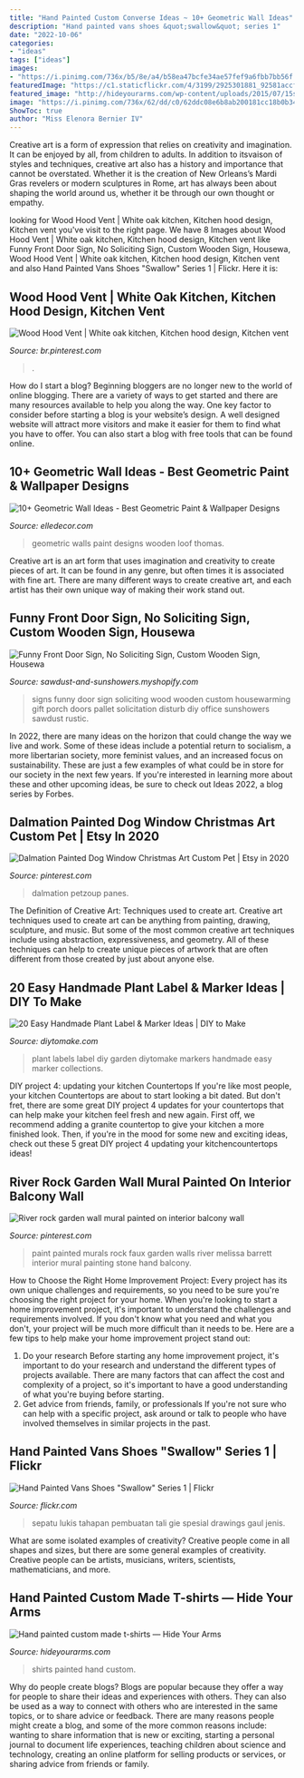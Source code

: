 ```yaml
---
title: "Hand Painted Custom Converse Ideas ~ 10+ Geometric Wall Ideas"
description: "Hand painted vans shoes &quot;swallow&quot; series 1"
date: "2022-10-06"
categories:
- "ideas"
tags: ["ideas"]
images:
- "https://i.pinimg.com/736x/b5/8e/a4/b58ea47bcfe34ae57fef9a6fbb7bb56f.jpg"
featuredImage: "https://c1.staticflickr.com/4/3199/2925301881_92581accfa_b.jpg"
featured_image: "http://hideyourarms.com/wp-content/uploads/2015/07/15summer1-480x724.jpg"
image: "https://i.pinimg.com/736x/62/dd/c0/62ddc08e6b8ab200181cc18b0b34ae8e.jpg"
ShowToc: true
author: "Miss Elenora Bernier IV"
---
```



Creative art is a form of expression that relies on creativity and imagination. It can be enjoyed by all, from children to adults. In addition to itsvaison of styles and techniques, creative art also has a history and importance that cannot be overstated. Whether it is the creation of New Orleans’s Mardi Gras revelers or modern sculptures in Rome, art has always been about shaping the world around us, whether it be through our own thought or empathy.

	

		
looking for Wood Hood Vent | White oak kitchen, Kitchen hood design, Kitchen vent you've visit to the right page. We have 8 Images about Wood Hood Vent | White oak kitchen, Kitchen hood design, Kitchen vent like Funny Front Door Sign, No Soliciting Sign, Custom Wooden Sign, Housewa, Wood Hood Vent | White oak kitchen, Kitchen hood design, Kitchen vent and also Hand Painted Vans Shoes &quot;Swallow&quot; Series 1 | Flickr. Here it is:
		
    
## Wood Hood Vent | White Oak Kitchen, Kitchen Hood Design, Kitchen Vent

<img loading=lazy src="https://i.pinimg.com/736x/62/dd/c0/62ddc08e6b8ab200181cc18b0b34ae8e.jpg" onerror="this.onerror=null;this.src='https://tse3.mm.bing.net/th?id=OIP.VoBEjGPuvOpOM1J6_dgZlwHaLG&amp;pid=15.1';" alt="Wood Hood Vent | White oak kitchen, Kitchen hood design, Kitchen vent">

_Source: br.pinterest.com_

>. 

	

How do I start a blog?
Beginning bloggers are no longer new to the world of online blogging. There are a variety of ways to get started and there are many resources available to help you along the way. One key factor to consider before starting a blog is your website’s design. A well designed website will attract more visitors and make it easier for them to find what you have to offer. You can also start a blog with free tools that can be found online.

    
## 10+ Geometric Wall Ideas - Best Geometric Paint &amp; Wallpaper Designs

<img loading=lazy src="https://hips.hearstapps.com/hmg-prod.s3.amazonaws.com/images/geometric-walls-2-1548697849.jpg?crop=0.940xw:0.941xh;0,0&amp;resize=480:*" onerror="this.onerror=null;this.src='https://tse4.mm.bing.net/th?id=OIP.blbRlkpIn-61OAPKZ_eOWAHaLH&amp;pid=15.1';" alt="10+ Geometric Wall Ideas - Best Geometric Paint &amp; Wallpaper Designs">

_Source: elledecor.com_

>geometric walls paint designs wooden loof thomas. 

	

Creative art is an art form that uses imagination and creativity to create pieces of art. It can be found in any genre, but often times it is associated with fine art. There are many different ways to create creative art, and each artist has their own unique way of making their work stand out.

    
## Funny Front Door Sign, No Soliciting Sign, Custom Wooden Sign, Housewa

<img loading=lazy src="http://cdn.shopify.com/s/files/1/1238/6458/products/021_08c5c076-bff0-4ce8-9a2d-f7364f86e88c_1024x1024.JPG?v=1468610190" onerror="this.onerror=null;this.src='https://tse2.mm.bing.net/th?id=OIP.VqWjxcmpg-qnZRFX-xPIegHaJ4&amp;pid=15.1';" alt="Funny Front Door Sign, No Soliciting Sign, Custom Wooden Sign, Housewa">

_Source: sawdust-and-sunshowers.myshopify.com_

>signs funny door sign soliciting wood wooden custom housewarming gift porch doors pallet solicitation disturb diy office sunshowers sawdust rustic. 

	

In 2022, there are many ideas on the horizon that could change the way we live and work. Some of these ideas include a potential return to socialism, a more libertarian society, more feminist values, and an increased focus on sustainability. These are just a few examples of what could be in store for our society in the next few years. If you're interested in learning more about these and other upcoming ideas, be sure to check out Ideas 2022, a blog series by Forbes.

    
## Dalmation Painted Dog Window Christmas Art Custom Pet | Etsy In 2020

<img loading=lazy src="https://i.pinimg.com/736x/b5/8e/a4/b58ea47bcfe34ae57fef9a6fbb7bb56f.jpg" onerror="this.onerror=null;this.src='https://tse3.mm.bing.net/th?id=OIP.fP_yawcD_KeNudQfvJREMwHaKD&amp;pid=15.1';" alt="Dalmation Painted Dog Window Christmas Art Custom Pet | Etsy in 2020">

_Source: pinterest.com_

>dalmation petzoup panes. 

	

The Definition of Creative Art: Techniques used to create art.
Creative art techniques used to create art can be anything from painting, drawing, sculpture, and music. But some of the most common creative art techniques include using abstraction, expressiveness, and geometry. All of these techniques can help to create unique pieces of artwork that are often different from those created by just about anyone else.

    
## 20 Easy Handmade Plant Label &amp; Marker Ideas | DIY To Make

<img loading=lazy src="http://www.diytomake.com/wp-content/uploads/2017/02/DIY-Plant-Labels.jpg" onerror="this.onerror=null;this.src='https://tse3.mm.bing.net/th?id=OIP.9vW7Kqc-TyXxZzXAfTA_OgHaLH&amp;pid=15.1';" alt="20 Easy Handmade Plant Label &amp; Marker Ideas | DIY to Make">

_Source: diytomake.com_

>plant labels label diy garden diytomake markers handmade easy marker collections. 

	

DIY project 4: updating your kitchen Countertops
If you're like most people, your kitchen Countertops are about to start looking a bit dated. But don't fret, there are some great DIY project 4 updates for your countertops that can help make your kitchen feel fresh and new again. First off, we recommend adding a granite countertop to give your kitchen a more finished look. Then, if you're in the mood for some new and exciting ideas, check out these 5 great DIY project 4 updating your kitchencountertops ideas!

    
## River Rock Garden Wall Mural Painted On Interior Balcony Wall

<img loading=lazy src="https://i.pinimg.com/736x/c0/27/5a/c0275a0ea6d3521e8c21ea5076511dd5--rock-garden-walls-faux-rock-walls.jpg" onerror="this.onerror=null;this.src='https://tse3.mm.bing.net/th?id=OIP.U1hqxnh-Uh44VuAqX3kTtgHaFI&amp;pid=15.1';" alt="River rock garden wall mural painted on interior balcony wall">

_Source: pinterest.com_

>paint painted murals rock faux garden walls river melissa barrett interior mural painting stone hand balcony. 

	

How to Choose the Right Home Improvement Project: Every project has its own unique challenges and requirements, so you need to be sure you're choosing the right project for your home.
When you're looking to start a home improvement project, it's important to understand the challenges and requirements involved. If you don't know what you need and what you don't, your project will be much more difficult than it needs to be. Here are a few tips to help make your home improvement project stand out:
1. Do your research
Before starting any home improvement project, it's important to do your research and understand the different types of projects available. There are many factors that can affect the cost and complexity of a project, so it's important to have a good understanding of what you're buying before starting.
2. Get advice from friends, family, or professionals
If you're not sure who can help with a specific project, ask around or talk to people who have involved themselves in similar projects in the past.

    
## Hand Painted Vans Shoes &quot;Swallow&quot; Series 1 | Flickr

<img loading=lazy src="https://c1.staticflickr.com/4/3199/2925301881_92581accfa_b.jpg" onerror="this.onerror=null;this.src='https://tse3.mm.bing.net/th?id=OIP.Cwbga10eam4_-4GlwYsIjgHaJ4&amp;pid=15.1';" alt="Hand Painted Vans Shoes &quot;Swallow&quot; Series 1 | Flickr">

_Source: flickr.com_

>sepatu lukis tahapan pembuatan tali gie spesial drawings gaul jenis. 

	

What are some isolated examples of creativity?
Creative people come in all shapes and sizes, but there are some general examples of creativity. Creative people can be artists, musicians, writers, scientists, mathematicians, and more.

    
## Hand Painted Custom Made T-shirts — Hide Your Arms

<img loading=lazy src="http://hideyourarms.com/wp-content/uploads/2015/07/15summer1-480x724.jpg" onerror="this.onerror=null;this.src='https://tse1.mm.bing.net/th?id=OIP.o_xdeQrr56f5lLk7VnL5WwHaLK&amp;pid=15.1';" alt="Hand painted custom made t-shirts — Hide Your Arms">

_Source: hideyourarms.com_

>shirts painted hand custom. 

	

Why do people create blogs?
Blogs are popular because they offer a way for people to share their ideas and experiences with others. They can also be used as a way to connect with others who are interested in the same topics, or to share advice or feedback. There are many reasons people might create a blog, and some of the more common reasons include: wanting to share information that is new or exciting, starting a personal journal to document life experiences, teaching children about science and technology, creating an online platform for selling products or services, or sharing advice from friends or family.

